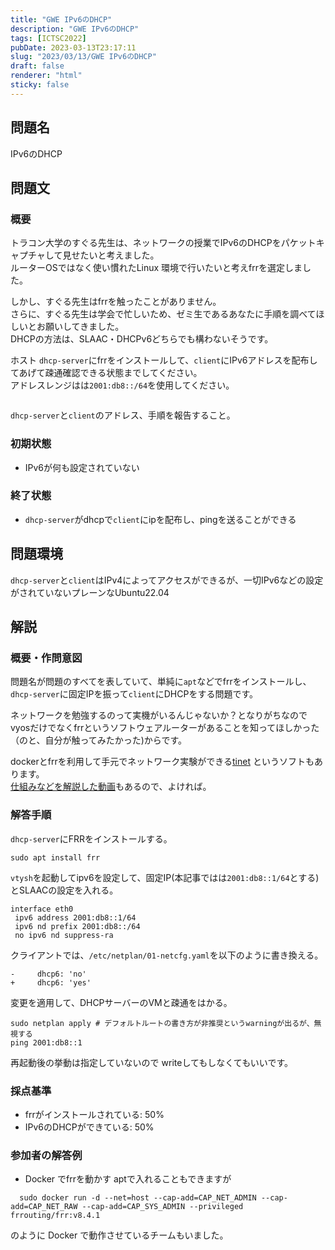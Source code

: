```yaml
---
title: "GWE IPv6のDHCP"
description: "GWE IPv6のDHCP"
tags: [ICTSC2022]
pubDate: 2023-03-13T23:17:11
slug: "2023/03/13/GWE IPv6のDHCP"
draft: false
renderer: "html"
sticky: false
---
```



<h2>問題名</h2>



<p>IPv6のDHCP</p>



<h2>問題文</h2>



<h3>概要</h3>



<p>トラコン大学のすぐる先生は、ネットワークの授業でIPv6のDHCPをパケットキャプチャして見せたいと考えました。  <br>
ルーターOSではなく使い慣れたLinux 環境で行いたいと考えfrrを選定しました。  </p>



<p>しかし、すぐる先生はfrrを触ったことがありません。  <br>
さらに、すぐる先生は学会で忙しいため、ゼミ生であるあなたに手順を調べてほしいとお願いしてきました。  <br>
DHCPの方法は、SLAAC・DHCPv6どちらでも構わないそうです。  </p>



<p>ホスト <code>dhcp-server</code>にfrrをインストールして、<code>client</code>にIPv6アドレスを配布してあげて疎通確認できる状態までしてください。<br>
アドレスレンジはは<code>2001:db8::/64</code>を使用してください。</p>



<figure class="wp-block-image"><img decoding="async" src="https://i.imgur.com/LZYF9KP.png.webp" alt=""/></figure>



<p><code>dhcp-server</code>と<code>client</code>のアドレス、手順を報告すること。</p>



<h3>初期状態</h3>



<ul>
<li>IPv6が何も設定されていない</li>
</ul>



<h3>終了状態</h3>



<ul>
<li><code>dhcp-server</code>がdhcpで<code>client</code>にipを配布し、pingを送ることができる</li>
</ul>



<h2>問題環境</h2>



<p><code>dhcp-server</code>と<code>client</code>はIPv4によってアクセスができるが、一切IPv6などの設定がされていないプレーンなUbuntu22.04</p>



<h2>解説</h2>



<h3>概要・作問意図</h3>



<p>問題名が問題のすべてを表していて、単純に<code>apt</code>などでfrrをインストールし、<code>dhcp-server</code>に固定IPを振って<code>client</code>にDHCPをする問題です。  </p>



<p>ネットワークを勉強するのって実機がいるんじゃないか？となりがちなのでvyosだけでなくfrrというソフトウェアルーターがあることを知ってほしかった（のと、自分が触ってみたかった)からです。  </p>



<p>dockerとfrrを利用して手元でネットワーク実験ができる<a href="https://github.com/tinynetwork/tinet">tinet</a> というソフトもあります。<br> <a href="https://youtu.be/_gaeI56vmPI">仕組みなどを解説した動画</a>もあるので、よければ。</p>



<h3>解答手順</h3>



<p><code>dhcp-server</code>にFRRをインストールする。</p>


<div class="wp-block-syntaxhighlighter-code "><pre><code>sudo apt install frr</code></pre></div>


<p><code>vtysh</code>を起動してipv6を設定して、固定IP(本記事ではは<code>2001:db8::1/64</code>とする)とSLAACの設定を入れる。</p>


<div class="wp-block-syntaxhighlighter-code "><pre><code>interface eth0
 ipv6 address 2001:db8::1/64
 ipv6 nd prefix 2001:db8::/64
 no ipv6 nd suppress-ra</code></pre></div>


<p>クライアントでは、<code>/etc/netplan/01-netcfg.yaml</code>を以下のように書き換える。</p>


<div class="wp-block-syntaxhighlighter-code "><pre><code>-     dhcp6: 'no'
+     dhcp6: 'yes'</code></pre></div>


<p>変更を適用して、DHCPサーバーのVMと疎通をはかる。</p>


<div class="wp-block-syntaxhighlighter-code "><pre><code>sudo netplan apply # デフォルトルートの書き方が非推奨というwarningが出るが、無視する
ping 2001:db8::1</code></pre></div>


<p>再起動後の挙動は指定していないので writeしてもしなくてもいいです。  </p>



<h3>採点基準</h3>



<ul>
<li>frrがインストールされている: 50%</li>



<li>IPv6のDHCPができている: 50%</li>
</ul>



<h3>参加者の解答例</h3>



<ul>
<li>Docker でfrrを動かす  
aptで入れることもできますが</li>
</ul>


<div class="wp-block-syntaxhighlighter-code "><pre><code>  sudo docker run -d --net=host --cap-add=CAP_NET_ADMIN --cap-add=CAP_NET_RAW --cap-add=CAP_SYS_ADMIN --privileged frrouting/frr:v8.4.1</code></pre></div>


<p>のように Docker で動作させているチームもいました。  </p>
